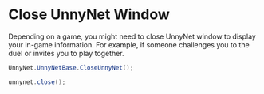 # Close UnnyNet Window

Depending on a game, you might need to close UnnyNet window to display your in-game information. For example, if someone challenges you to the duel or invites you to play together.

```csharp fct_label="Unity"
UnnyNet.UnnyNetBase.CloseUnnyNet();
```

```java fct_label="Java"
unnynet.close();
```
